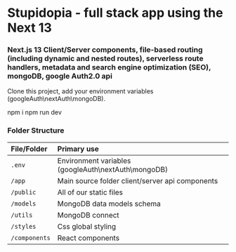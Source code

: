 # Stupidopia - full stack app using the Next 13

### Next.js 13 Client/Server components, file-based routing (including dynamic and nested routes), serverless route handlers, metadata and search engine optimization (SEO), mongoDB, google Auth2.0 api

Clone this project, add your environment variables (googleAuth\nextAuth\mongoDB).

npm i
npm run dev

### Folder Structure
 
| File/Folder  	   									| Primary use    																								|
| :-------------------------------- | :------------------------------------------------------------ |
| `.env`				          					| Environment variables (googleAuth\nextAuth\mongoDB)       		|
| `/app`				          					| Main source folder client/server api components  			    		|
| `/public`          			 					| All of our static files																				|
| `/models`			           					| MongoDB data models schema																		|
| `/utils`			           					| MongoDB connect																								|
| `/styles`			           					| Css global styling 																						|
| `/components`       						 	| React components    																					|


